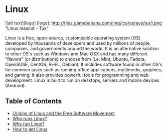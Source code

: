 # Linux

![alt text][logo]
[logo]: http://files.gamebanana.com/img/ico/sprays/tux1.png "Linux mascot - Tux"


Linux is a free, open-source, customizable operating system (OS) developed by thousands of developers and used by millions of people, companies, and governments around the world. It is an alternative solution to other OS's such as Windows and Mac OSX and has many different "flavors" (or distributions) to choose from (i.e. Mint, Ubuntu, Fedora, OpenSUSE, CentOS, RHEL, Debian). It includes software found in other OS's for common tasks such as running office applications, multimedia, graphics, and gaming. It also provides powerful tools for programming and web development. Linux is built to run on desktops, servers and mobile devices (Android).

## Table of Contents

- [Origins of Linux and the Free Software Movement](Linux-Origins.md)
- [Who runs Linux?](Linux-Usage.md)
- [Why run Linux?](Linux-Advantages.md)
- [How to get Linux](Linux-Install.md)

